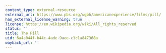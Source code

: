 ```yaml
---
content_type: external-resource
external_url: https://www.pbs.org/wgbh/americanexperience/films/pill/
has_external_license_warning: true
license: https://en.wikipedia.org/wiki/All_rights_reserved
status: ''
title: The Pill
uid: 6a4a044f-b44c-4ade-9aee-c1c1a847368a
wayback_url: ''
---
```

